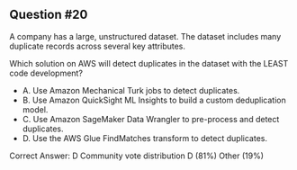 ## Question #20

A company has a large, unstructured dataset. The dataset includes many duplicate records across several key attributes.

Which solution on AWS will detect duplicates in the dataset with the LEAST code development?

- A. Use Amazon Mechanical Turk jobs to detect duplicates.
- B. Use Amazon QuickSight ML Insights to build a custom deduplication model.
- C. Use Amazon SageMaker Data Wrangler to pre-process and detect duplicates.
- D. Use the AWS Glue FindMatches transform to detect duplicates. 

Correct Answer: 
D Community vote distribution D (81%) Other (19%)